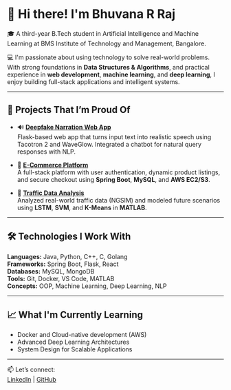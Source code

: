 # 👋 Hi there! I'm Bhuvana R Raj

🎓 A third-year B.Tech student in Artificial Intelligence and Machine Learning at BMS Institute of Technology and Management, Bangalore.

💻 I'm passionate about using technology to solve real-world problems. With strong foundations in **Data Structures & Algorithms**, and practical experience in **web development**, **machine learning**, and **deep learning**, I enjoy building full-stack applications and intelligent systems.

---

## 💼 Projects That I’m Proud Of

- 🔊 **[Deepfake Narration Web App](https://github.com/Bhuvana2488/deepfake-narrator)**  
  Flask-based web app that turns input text into realistic speech using Tacotron 2 and WaveGlow. Integrated a chatbot for natural query responses with NLP.

- 🛒 **[E-Commerce Platform](https://github.com/Bhuvana2488/ecommerce-platform)**  
  A full-stack platform with user authentication, dynamic product listings, and secure checkout using **Spring Boot**, **MySQL**, and **AWS EC2/S3**.

- 🚦 **[Traffic Data Analysis](https://github.com/Bhuvana2488/traffic-analysis)**  
  Analyzed real-world traffic data (NGSIM) and modeled future scenarios using **LSTM**, **SVM**, and **K-Means** in **MATLAB**.

---

## 🛠️ Technologies I Work With

**Languages:** Java, Python, C++, C, Golang  
**Frameworks:** Spring Boot, Flask, React  
**Databases:** MySQL, MongoDB  
**Tools:** Git, Docker, VS Code, MATLAB  
**Concepts:** OOP, Machine Learning, Deep Learning, NLP

---

## 📈 What I'm Currently Learning

- Docker and Cloud-native development (AWS)
- Advanced Deep Learning Architectures
- System Design for Scalable Applications


---

📫 Let’s connect:  
[LinkedIn](https://www.linkedin.com/in/bhuvana-r-raj-9a7081365) | [GitHub](https://github.com/Bhuvana2488)



<!--
**Bhuvana2488/Bhuvana2488** is a ✨ _special_ ✨ repository because its `README.md` (this file) appears on your GitHub profile.

Here are some ideas to get you started:

- 🔭 I’m currently working on ...
- 🌱 I’m currently learning ...
- 👯 I’m looking to collaborate on ...
- 🤔 I’m looking for help with ...
- 💬 Ask me about ...
- 📫 How to reach me: ...
- 😄 Pronouns: ...
- ⚡ Fun fact: ...
-->
